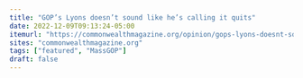 ```yaml
---
title: "GOP’s Lyons doesn’t sound like he’s calling it quits"
date: 2022-12-09T09:13:24-05:00
itemurl: "https://commonwealthmagazine.org/opinion/gops-lyons-doesnt-sound-like-hes-calling-it-quits/"
sites: "commonwealthmagazine.org"
tags: ["featured", "MassGOP"]
draft: false
---
```


